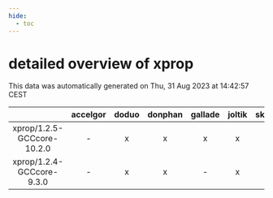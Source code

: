 ```yaml
---
hide:
  - toc
---
```


detailed overview of xprop
==========================


This data was automatically generated on Thu, 31 Aug 2023 at 14:42:57 CEST  

| |accelgor|doduo|donphan|gallade|joltik|skitty|swalot|victini|
| :---: | :---: | :---: | :---: | :---: | :---: | :---: | :---: | :---: |
|xprop/1.2.5-GCCcore-10.2.0|-|x|x|x|x|x|x|x|
|xprop/1.2.4-GCCcore-9.3.0|-|x|x|-|x|x|x|x|
